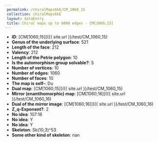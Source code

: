 ```yaml
--- 
 permalink: /chiralMaps6kE/CM_1060_15 
 collection: chiralMaps6kE
 layout: dataEntry
 title: Chiral maps up to 6000 edges - CM[1060;15]
---
```


- **ID**: [CM[1060;15]]({{ site.url }}/test/CM_1060_15)
- **Genus of the underlying surface**: 521
- **Length of the face**: 212
- **Valency**: 212
- **Length of the Petrie polygon**: 10
- **Is the automorphism group solvable?**: S
- **Number of vertices**: 10
- **Number of edges**: 1060
- **Number of faces**: 10
- **The map is self-**: Du
- **Dual map**: [CM[1060;15]]({{ site.url }}/test/CM_1060_15)
- **Mirror (enantihomorphic) map**: [CM[1060;16]]({{ site.url }}/test/CM_1060_16)
- **Dual of the mirror image**: [CM[1060;16]]({{ site.url }}/test/CM_1060_16)
- **Z_q-Exponent?**: 2
- **No idea**:  107:16
- **No idea**: Y
- **No idea**: Y
- **Skeleton**: Sk(10;3)^53
- **Some other kind of skeleton**: nan
